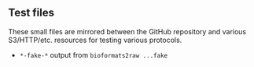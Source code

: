 Test files
----------

These small files are mirrored between the GitHub repository
and various S3/HTTP/etc. resources for testing various protocols.

 * `*-fake-*` output from `bioformats2raw ...fake`
